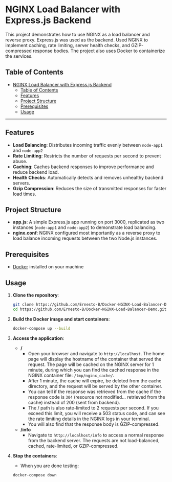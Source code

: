 # NGINX Load Balancer with Express.js Backend

This project demonstrates how to use NGINX as a load balancer and reverse proxy. Express.js was used as the backend. Used NGINX to implement caching, rate limiting, server health checks, and GZIP-compressed response bodies. The project also uses Docker to containerize the services.

## Table of Contents
- [NGINX Load Balancer with Express.js Backend](#nginx-load-balancer-with-expressjs-backend)
  - [Table of Contents](#table-of-contents)
  - [Features](#features)
  - [Project Structure](#project-structure)
  - [Prerequisites](#prerequisites)
  - [Usage](#usage)

---

## Features
- **Load Balancing**: Distributes incoming traffic evenly between `node-app1` and `node-app2`
- **Rate Limiting**: Restricts the number of requests per second to prevent abuse.
- **Caching**:  Caches backend responses to improve performance and reduce backend load.
- **Health Checks**: Automatically detects and removes unhealthy backend servers.
- **Gzip Compression**: Reduces the size of transmitted responses for faster load times.

## Project Structure

- **app.js**: A simple Express.js app running on port 3000, replicated as two instances (`node-app1` and `node-app2`) to demonstrate load balancing.
- **nginx.conf**: NGINX configured most importantly as a reverse proxy to load balance incoming requests between the two Node.js instances.

## Prerequisites
- [Docker](https://www.docker.com/get-started) installed on your machine

## Usage

1. **Clone the repository**:
   ```bash
   git clone https://github.com/Ernesto-B/Docker-NGINX-Load-Balancer-Demo.git
   cd https://github.com/Ernesto-B/Docker-NGINX-Load-Balancer-Demo.git
   ```

2. **Build the Docker image and start containers**:
   ```bash
   docker-compose up --build
   ```

3. **Access the application**:
    - **/**
      - Open your browser and navigate to `http://localhost`. The home page will display the hostname of the container that served the request. The page will be cached on the NGINX server for 1 minute, during which you can find the cached response in the NGINX container file: `/tmp/nginx_cache/`.
      - After 1 minute, the cache will expire, be deleted from the cache directory, and the request will be served by the other container.
      - You can tell if the response was retrieved from the cache if the response code is `304` (resource not modified... retrieved from the cache) instead of 200 (sent from backend).
      - The / path is also rate-limited to 2 requests per second. If you exceed this limit, you will receive a 503 status code, and can see the rate limiting details in the NGINX logs in your terminal.
      - You will also find that the response body is GZIP-compressed.
    - **/info**
      - Navigate to `http://localhost/info` to access a normal response from the backend server. The requests are not load-balanced, cached, rate-limited, or GZIP-compressed.
4. **Stop the containers**:
    - When you are done testing:
   ```bash
   docker-compose down
   ```